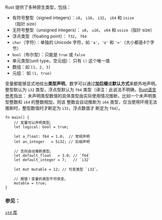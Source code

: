 Rust 提供了多种原生类型，包括：

* 有符号整型（signed integers）：`i8`， `i16`， `i32`， `i64` 和 `isize`（指针 size）
* 无符号整型（unsigned integers）： `u8`， `u16`， `u64` 和 `usize`（指针 size）
* 浮点类型（floating point）： `f32`， `f64`
* `char`（字符）：单独的 Unicode 字符，如 `'a'`，`'α'` 和 `'∞'`（大小都是4个字节）
* `bool`（布尔型）：只能是 `true` 或 `false`
* 单元类型(unit type，空元组)： 只有 `()` 这个唯一值
* 数组：如 `[1, 2, 3]`
* 元组： 如 `(1, true)`

变量都能够显式地给出**类型声明**。数字可以通过**加后缀**或**默认方式**来额外地声明。整型默认为
`i32` 类型，浮点型默认为 `f64` 类型（译注：此说法不明确，[Rust语言参考][reference]指出：
未声明类型数值的具体类型由实际使用情况推断，比如一个未声明类型整数和 `i64` 的整数相加，则该
整数会自动推断为 `i64` 类型，仅当使用环境无法推断时，整型数值时才断定为 `i32`，浮点数值才
断定为 `f64`）。

```rust,editable,ignore,mdbook-runnable
fn main() {
    // 变量可以声明类型。
    let logical: bool = true;

    let a_float: f64 = 1.0;  // 常规声明
    let an_integer   = 5i32; // 后缀声明

    // 否则自动推断类型。
    let default_float   = 3.0; // `f64`
    let default_integer = 7;   // `i32`

    let mut mutable = 12; // 可变类型 `i32`。

    // 报错！变量的类型不可改变。
    mutable = true;
}
```

### 参见：

[`std` 库][std]

[std]: http://doc.rust-lang.org/std/
[reference]: http://doc.rust-lang.org/reference.html#number-literals
